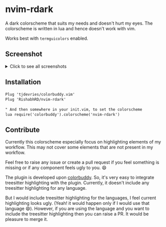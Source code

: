 # nvim-rdark

A dark colorscheme that suits my needs and doesn't hurt my eyes.
The colorscheme is written in lua and hence doesn't work with vim.

Works best with ``termguicolors`` enabled.


## Screenshot

<details>
<summary>Click to see all screenshots</summary>
<br>
<img src="./media/nvim-rdark-cpp.png">
<img src="./media/nvim-rdark-js.png">
<img src="./media/nvim-rdark-readme.png">
<img src="./media/nvim-rdark.png">
</details>


## Installation

```vim
Plug 'tjdevries/colorbuddy.vim'
Plug 'RishabhRD/nvim-rdark'

" And then somewhere in your init.vim, to set the colorscheme
lua require('colorbuddy').colorscheme('nvim-rdark')
```

## Contribute

Currently this colorscheme especially focus on highlighting elements of my
workflow. This may not cover some elements that are not present in my workflow.

Feel free to raise any issue or create a pull request if you feel something is
missing or if any component feels ugly to you. :smile:

The plugin is developed upon
[colorbuddy](https://github.com/tjdevries/colorbuddy.nvim).  So, it's very easy to
integrate treesitter highlighting with the plugin.  Currently, it doesn't
include any treesitter highlighting for any language.

But I would include treesitter highlighting for the languages, I feel current
highlighting looks ugly. (Yeah! it would happen only if I would use that
language :smile:). However, if you are using the language and you want to
include the treesitter highlighting then you can raise a PR. It would be
pleasure to merge it.
